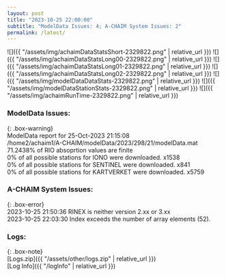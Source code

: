 ```yaml
---
layout: post
title: "2023-10-25 22:00:00"
subtitle: "ModelData Issues: 4; A-CHAIM System Issues: 2"
permalink: /latest/
---
```


![]({{ "/assets/img/achaimDataStatsShort-2329822.png" | relative_url }})
![]({{ "/assets/img/achaimDataStatsLong00-2329822.png" | relative_url }})
![]({{ "/assets/img/achaimDataStatsLong01-2329822.png" | relative_url }})
![]({{ "/assets/img/achaimDataStatsLong02-2329822.png" | relative_url }})
![]({{ "/assets/img/modelDataDataStats-2329822.png" | relative_url }})
![]({{ "/assets/img/modelDataStationStats-2329822.png" | relative_url }})
![]({{ "/assets/img/achaimRunTime-2329822.png" | relative_url }})


### ModelData Issues:  
  
{: .box-warning}  
 ModelData report for 25-Oct-2023 21:15:08   
 /home2/achaim1/A-CHAIM/modelData/2023/298/21/modelData.mat   
 71.2438% of RIO absoprtion values are finite   
 0% of all possible stations for IONO were downloaded. x1538   
 0% of all possible stations for SENTINEL were downloaded. x841   
 0% of all possible stations for KARTVERKET were downloaded. x5759   
  
### A-CHAIM System Issues:  
  
{: .box-error}  
2023-10-25 21:50:36 RINEX is neither version 2.xx or 3.xx  
2023-10-25 22:03:30 Index exceeds the number of array elements (52).  

### Logs:  
  
{: .box-note}  
[Logs.zip]({{ "/assets/other/logs.zip" | relative_url }})  
[Log Info]({{ "/logInfo" | relative_url }})  
